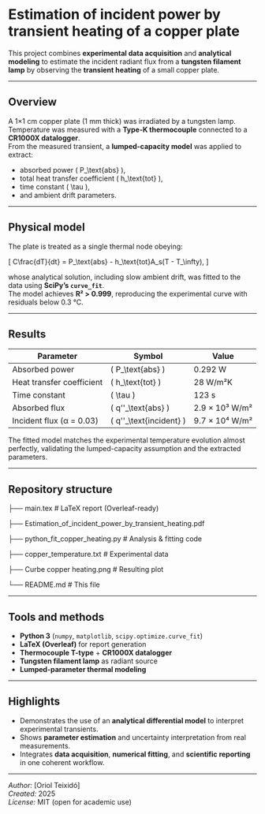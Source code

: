 # Estimation of incident power by transient heating of a copper plate

This project combines **experimental data acquisition** and **analytical modeling** to estimate the incident radiant flux from a **tungsten filament lamp** by observing the **transient heating** of a small copper plate.

---

## Overview
A 1×1 cm copper plate (1 mm thick) was irradiated by a tungsten lamp.  
Temperature was measured with a **Type-K thermocouple** connected to a **CR1000X datalogger**.  
From the measured transient, a **lumped-capacity model** was applied to extract:
- absorbed power \( P_\text{abs} \),
- total heat transfer coefficient \( h_\text{tot} \),
- time constant \( \tau \),
- and ambient drift parameters.

---

## Physical model
The plate is treated as a single thermal node obeying:

\[
C\frac{dT}{dt} = P_\text{abs} - h_\text{tot}A_s(T - T_\infty),
\]

whose analytical solution, including slow ambient drift, was fitted to the data using **SciPy’s `curve_fit`**.  
The model achieves **R² > 0.999**, reproducing the experimental curve with residuals below 0.3 °C.

---

## Results
| Parameter | Symbol | Value |
|------------|---------|--------|
| Absorbed power | \( P_\text{abs} \) | 0.292 W |
| Heat transfer coefficient | \( h_\text{tot} \) | 28 W/m²K |
| Time constant | \( \tau \) | 123 s |
| Absorbed flux | \( q''_\text{abs} \) | 2.9 × 10³ W/m² |
| Incident flux (α = 0.03) | \( q''_\text{incident} \) | 9.7 × 10⁴ W/m² |

The fitted model matches the experimental temperature evolution almost perfectly, validating the lumped-capacity assumption and the extracted parameters.

---

## Repository structure
├── main.tex # LaTeX report (Overleaf-ready)

├── Estimation_of_incident_power_by_transient_heating.pdf

├── python_fit_copper_heating.py # Analysis & fitting code

├── copper_temperature.txt # Experimental data

├── Curbe copper heating.png # Resulting plot

└── README.md # This file


---

## Tools and methods
- **Python 3** (`numpy`, `matplotlib`, `scipy.optimize.curve_fit`)
- **LaTeX (Overleaf)** for report generation
- **Thermocouple T-type** + **CR1000X datalogger**
- **Tungsten filament lamp** as radiant source
- **Lumped-parameter thermal modeling**

---

## Highlights
- Demonstrates the use of an **analytical differential model** to interpret experimental transients.  
- Shows **parameter estimation** and uncertainty interpretation from real measurements.  
- Integrates **data acquisition**, **numerical fitting**, and **scientific reporting** in one coherent workflow.

---

*Author:* [Oriol Teixidó]  
*Created:* 2025  
*License:* MIT (open for academic use)
